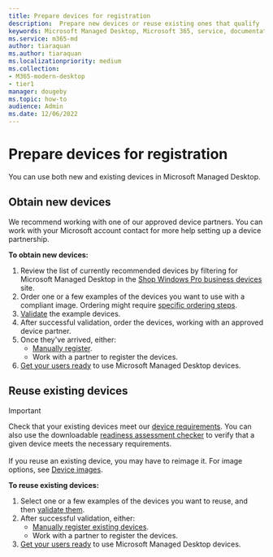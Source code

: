 ```yaml
---
title: Prepare devices for registration
description:  Prepare new devices or reuse existing ones that qualify
keywords: Microsoft Managed Desktop, Microsoft 365, service, documentation
ms.service: m365-md
author: tiaraquan
ms.author: tiaraquan
ms.localizationpriority: medium
ms.collection: 
- M365-modern-desktop
- tier1
manager: dougeby
ms.topic: how-to
audience: Admin
ms.date: 12/06/2022
---
```


# Prepare devices for registration

You can use both new and existing devices in Microsoft Managed Desktop.

## Obtain new devices

We recommend working with one of our approved device partners. You can work with your Microsoft account contact for more help setting up a device partnership.

**To obtain new devices:**

1. Review the list of currently recommended devices by filtering for Microsoft Managed Desktop in the [Shop Windows Pro business devices](https://www.microsoft.com/windows/business/devices) site.
1. Order one or a few examples of the devices you want to use with a compliant image. Ordering might require [specific ordering steps](../prepare/device-images.md).
1. [Validate](../deploy/validate-device.md) the example devices.
1. After successful validation, order the devices, working with an approved device partner.
1. Once they've arrived, either:
    - [Manually register](../prepare/manual-registration.md).
    - Work with a partner to register the devices.
1. [Get your users ready](../deploy/get-started-devices.md) to use Microsoft Managed Desktop devices.

## Reuse existing devices

> [!IMPORTANT]
>Check that your existing devices meet our [device requirements](../prepare/device-requirements.md). You can also use the downloadable [readiness assessment checker](../prepare/readiness-assessment-downloadable.md) to verify that a given device meets the necessary requirements. <br><br>If you reuse an existing device, you may have to reimage it. For image options, see [Device images](../prepare/device-images.md).

**To reuse existing devices:**

1. Select one or a few examples of the devices you want to reuse, and then [validate them](../deploy/validate-device.md).
1. After successful validation, either:
    - [Manually register existing devices](../prepare/manual-registration-existing-devices.md).
    - Work with a partner to register the devices.
1. [Get your users ready](../deploy/get-started-devices.md) to use Microsoft Managed Desktop devices.
